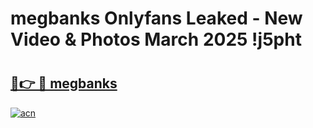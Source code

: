 # megbanks Onlyfans Leaked - New Video & Photos March 2025 !j5pht

# <h2><a href="https://mveziu.iuczelnia.edu.pl?title=megbanks&ref=j5pht">🔗👉 🔴 megbanks</a></h2>

[![acn](https://github.com/user-attachments/assets/0f9c940e-d8b0-45ae-aac7-cd30a18b3e1c)](https://mveziu.iuczelnia.edu.pl?title=megbanks&ref=j5pht)

